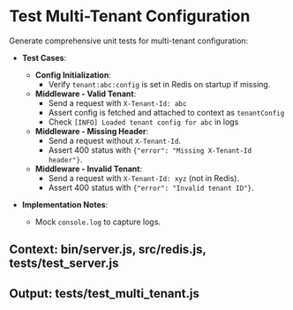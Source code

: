 # Test Multi-Tenant Configuration

Generate comprehensive unit tests for multi-tenant configuration:

- **Test Cases**:
  - **Config Initialization**:
     - Verify `tenant:abc:config` is set in Redis on startup if missing.
  - **Middleware - Valid Tenant**:
     - Send a request with `X-Tenant-Id: abc`
     - Assert config is fetched and attached to context as `tenantConfig`
     - Check `[INFO] Loaded tenant config for abc` in logs
  - **Middleware - Missing Header**:
     - Send a request without `X-Tenant-Id`.
     - Assert 400 status with `{"error": "Missing X-Tenant-Id header"}`.
  - **Middleware - Invalid Tenant**:
     - Send a request with `X-Tenant-Id: xyz` (not in Redis).
     - Assert 400 status with `{"error": "Invalid tenant ID"}`.

- **Implementation Notes**:
  - Mock `console.log` to capture logs.

## Context: bin/server.js, src/redis.js, tests/test_server.js
## Output: tests/test_multi_tenant.js
